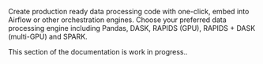 Create production ready data processing code with one-click, embed into Airflow or other orchestration engines. 
Choose your preferred data processing engine including Pandas, DASK, RAPIDS (GPU), RAPIDS + DASK (multi-GPU) and SPARK. 

This section of the documentation is work in progress..  

